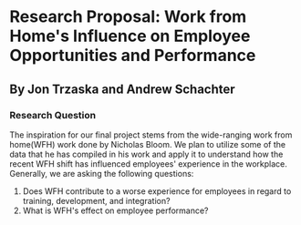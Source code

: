 # Research Proposal: Work from Home's Influence on Employee Opportunities and Performance
## By Jon Trzaska and Andrew Schachter

### Research Question

The inspiration for our final project stems from the wide-ranging work from home(WFH) work done by Nicholas Bloom. We plan to utilize some of the data that he has compiled in his work and apply it to understand how the recent WFH shift has influenced employees' experience in the workplace. Generally, we are asking the following questions:
1. Does WFH contribute to a worse experience for employees in regard to training, development, and integration?
2. What is WFH's effect on employee performance?